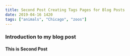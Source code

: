 ```yaml
---
title: Second Post Creating Tags Pages for Blog Posts
date: 2019-04-16 1420
tags: ["animals", "Chicago", "zoos"]
---
```

### Introduction to my blog post

#### This is Second Post